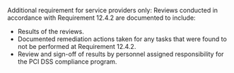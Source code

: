 Additional requirement for service providers only: Reviews conducted in accordance with Requirement 12.4.2 are documented to include:

- Results of the reviews.
- Documented remediation actions taken for any tasks that were found to not be performed at Requirement 12.4.2.
- Review and sign-off of results by personnel assigned responsibility for the PCI DSS compliance program.